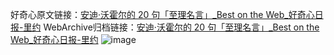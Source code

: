 好奇心原文链接：[安迪·沃霍尔的 20 句「至理名言」_Best on the Web_好奇心日报-里约](https://www.qdaily.com/articles/2842.html)
WebArchive归档链接：[安迪·沃霍尔的 20 句「至理名言」_Best on the Web_好奇心日报-里约](http://web.archive.org/web/20190623151528/https://www.qdaily.com/articles/2842.html)
![image](http://ww3.sinaimg.cn/large/007d5XDply1g3v6nerdu0j30u03igtua)